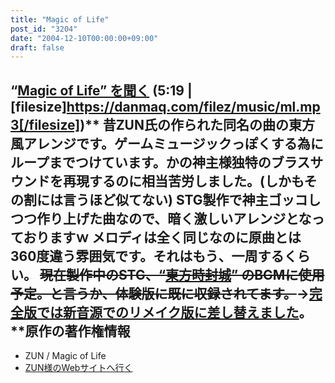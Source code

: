 ```yaml
---
title: "Magic of Life"
post_id: "3204"
date: "2004-12-10T00:00:00+09:00"
draft: false
---
```



## “[Magic of Life” を聞く](/filez/music/ml.mp3) (5:19 | [filesize]https://danmaq.com/filez/music/ml.mp3[/filesize])** 昔ZUN氏の作られた同名の曲の東方風アレンジです。ゲームミュージックっぽくする為にループまでつけています。かの神主様独特のブラスサウンドを再現するのに相当苦労しました。(しかもその割には言うほど似てない) STG製作で神主ゴッコしつつ作り上げた曲なので、暗く激しいアレンジとなっておりますｗ メロディは全く同じなのに原曲とは360度違う雰囲気です。それはもう、一周するくらい。  <del>現在製作中のSTG、“[東方時封城](/!/thA/)” のBGMに使用予定。と言うか、体験版に既に収録されてます。</del>→[完全版では新音源でのリメイク版に差し替えました](/filez/music/thA_05.mp3)。 **原作の著作権情報

  * ZUN / Magic of Life
  * [ZUN様のWebサイトへ行く](http://www16.big.or.jp/%7Ezun/)
